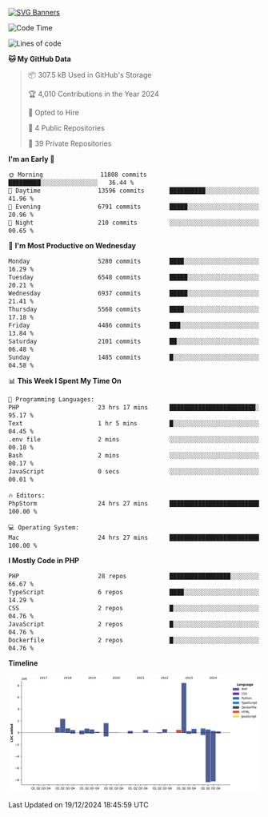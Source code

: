 [![SVG Banners](https://svg-banners.vercel.app/api?type=glitch&text1=Gere_Lajos%F0%9F%92%BB&width=800&height=400)](https://github.com/Akshay090/svg-banners)

<!--START_SECTION:waka-->
![Code Time](http://img.shields.io/badge/Code%20Time-2%2C028%20hrs%208%20mins-blue)

![Lines of code](https://img.shields.io/badge/From%20Hello%20World%20I%27ve%20Written-20.4%20million%20lines%20of%20code-blue)

**🐱 My GitHub Data** 

> 📦 307.5 kB Used in GitHub's Storage 
 > 
> 🏆 4,010 Contributions in the Year 2024
 > 
> 💼 Opted to Hire
 > 
> 📜 4 Public Repositories 
 > 
> 🔑 39 Private Repositories 
 > 
**I'm an Early 🐤** 

```text
🌞 Morning                11808 commits       █████████░░░░░░░░░░░░░░░░   36.44 % 
🌆 Daytime                13596 commits       ██████████░░░░░░░░░░░░░░░   41.96 % 
🌃 Evening                6791 commits        █████░░░░░░░░░░░░░░░░░░░░   20.96 % 
🌙 Night                  210 commits         ░░░░░░░░░░░░░░░░░░░░░░░░░   00.65 % 
```
📅 **I'm Most Productive on Wednesday** 

```text
Monday                   5280 commits        ████░░░░░░░░░░░░░░░░░░░░░   16.29 % 
Tuesday                  6548 commits        █████░░░░░░░░░░░░░░░░░░░░   20.21 % 
Wednesday                6937 commits        █████░░░░░░░░░░░░░░░░░░░░   21.41 % 
Thursday                 5568 commits        ████░░░░░░░░░░░░░░░░░░░░░   17.18 % 
Friday                   4486 commits        ███░░░░░░░░░░░░░░░░░░░░░░   13.84 % 
Saturday                 2101 commits        ██░░░░░░░░░░░░░░░░░░░░░░░   06.48 % 
Sunday                   1485 commits        █░░░░░░░░░░░░░░░░░░░░░░░░   04.58 % 
```


📊 **This Week I Spent My Time On** 

```text
💬 Programming Languages: 
PHP                      23 hrs 17 mins      ████████████████████████░   95.17 % 
Text                     1 hr 5 mins         █░░░░░░░░░░░░░░░░░░░░░░░░   04.45 % 
.env file                2 mins              ░░░░░░░░░░░░░░░░░░░░░░░░░   00.18 % 
Bash                     2 mins              ░░░░░░░░░░░░░░░░░░░░░░░░░   00.17 % 
JavaScript               0 secs              ░░░░░░░░░░░░░░░░░░░░░░░░░   00.01 % 

🔥 Editors: 
PhpStorm                 24 hrs 27 mins      █████████████████████████   100.00 % 

💻 Operating System: 
Mac                      24 hrs 27 mins      █████████████████████████   100.00 % 
```

**I Mostly Code in PHP** 

```text
PHP                      28 repos            █████████████████░░░░░░░░   66.67 % 
TypeScript               6 repos             ████░░░░░░░░░░░░░░░░░░░░░   14.29 % 
CSS                      2 repos             █░░░░░░░░░░░░░░░░░░░░░░░░   04.76 % 
JavaScript               2 repos             █░░░░░░░░░░░░░░░░░░░░░░░░   04.76 % 
Dockerfile               2 repos             █░░░░░░░░░░░░░░░░░░░░░░░░   04.76 % 
```



**Timeline**

![Lines of Code chart](https://raw.githubusercontent.com/gere-lajos/gere-lajos/main/assets/bar_graph.png)


 Last Updated on 19/12/2024 18:45:59 UTC
<!--END_SECTION:waka-->
